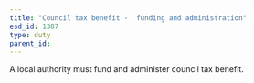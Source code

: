 ```yaml
---
title: "Council tax benefit -  funding and administration"
esd_id: 1387
type: duty
parent_id:  
---
```


A local authority must fund and administer council tax benefit.

